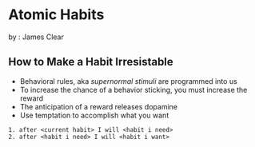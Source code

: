 # Atomic Habits 

by : James Clear

## How to Make a Habit Irresistable
 - Behavioral rules, aka *supernormal stimuli* are programmed into us
 - To increase the chance of a behavior sticking, you must increase the reward
 - The anticipation of a reward releases dopamine
 - Use temptation to accomplish what you want
```
1. after <current habit> I will <habit i need>
2. after <habit i need> I will <habit i want>
```
